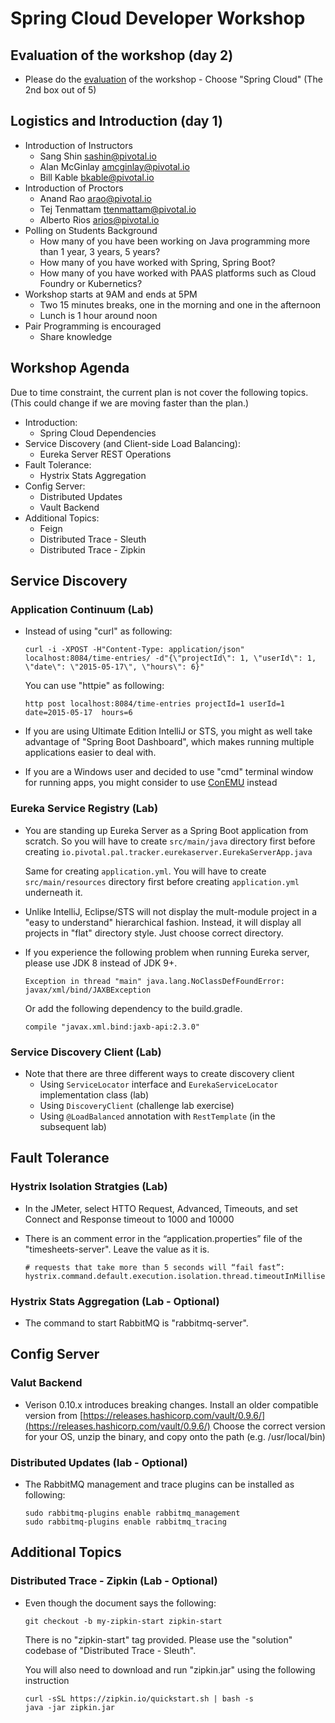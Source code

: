 # Spring Cloud Developer Workshop

## Evaluation of the workshop (day 2)

-   Please do the [evaluation](https://docs.google.com/forms/d/1DOM5dLXaeAQYX9BLuwRyYfQWUazB-4bGiIr5c035kv4/viewform?edit_requested=true) of the workshop - Choose "Spring Cloud" (The 2nd box out of 5)

## Logistics and Introduction (day 1)

-   Introduction of Instructors 
    -   Sang Shin [sashin@pivotal.io](mailto:sashin@pivotal.io)
    -   Alan McGinlay [amcginlay@pivotal.io](mailto:amcginlay@pivotal.io)
    -   Bill Kable [bkable@pivotal.io](mailto:bkable@pivotal.io)
-   Introduction of Proctors
    -   Anand Rao [arao@pivotal.io](mailto:arao@pivotal.io)
    -   Tej Tenmattam [ttenmattam@pivotal.io](mailto:ttenmattam@pivotal.io)
    -   Alberto Rios [arios@pivotal.io](mailto:arios@pivotal.io) 
-   Polling on Students Background
    -   How many of you have been working on Java programming more than 
        1 year, 3 years, 5 years?
    -   How many of you have worked with Spring, Spring Boot?
    -   How many of you have worked with PAAS platforms such as Cloud Foundry
        or Kubernetics?
-   Workshop starts at 9AM and ends at 5PM
    -   Two 15 minutes breaks, one in the morning and one in the afternoon
    -   Lunch is 1 hour around noon
-   Pair Programming is encouraged
    -   Share knowledge

## Workshop Agenda

Due to time constraint, the current plan is not cover the following topics. 
(This could change if we are moving faster than the plan.) 

- Introduction: 
  -   Spring Cloud Dependencies
- Service Discovery (and Client-side Load Balancing): 
  -   Eureka Server REST Operations
- Fault Tolerance: 
  -   Hystrix Stats Aggregation
- Config Server: 
  -   Distributed Updates
  -   Vault Backend
- Additional Topics:
  -   Feign
  -   Distributed Trace - Sleuth
  -   Distributed Trace - Zipkin

## Service Discovery

### Application Continuum (Lab)

-   Instead of using "curl" as following:

    ```
    curl -i -XPOST -H"Content-Type: application/json" localhost:8084/time-entries/ -d"{\"projectId\": 1, \"userId\": 1, \"date\": \"2015-05-17\", \"hours\": 6}"
    ```
    You can use "httpie" as following:
    
    ```
    http post localhost:8084/time-entries projectId=1 userId=1 date=2015-05-17  hours=6
    ```
    
-   If you are using Ultimate Edition IntelliJ or STS, you might as well take
    advantage of "Spring Boot Dashboard", which makes running multiple applications
    easier to deal with.
    
-   If you are a Windows user and decided to use "cmd" terminal window for
    running apps, you might consider to use [ConEMU](https://conemu.github.io/) instead

### Eureka Service Registry (Lab)

-   You are standing up Eureka Server as a Spring Boot application from
    scratch.  So you will have to create `src/main/java` directory first before
    creating `io.pivotal.pal.tracker.eurekaserver.EurekaServerApp.java`
    
    Same for creating `application.yml`. You will have to create 
    `src/main/resources` directory first before creating `application.yml`
    underneath it.
    
-   Unlike IntelliJ, Eclipse/STS will not display the 
    mult-module project 
    in a "easy to understand" hierarchical fashion. Instead, it will
    display all projects in "flat" directory style. Just
    choose correct directory.
    
-   If you experience the following problem when running Eureka
    server, please use JDK 8 instead of JDK 9+. 
    
    ```
    Exception in thread "main" java.lang.NoClassDefFoundError: javax/xml/bind/JAXBException
    ``` 
    
    Or add the following dependency to the build.gradle.
    
    ```
    compile "javax.xml.bind:jaxb-api:2.3.0"
    ```
    
### Service Discovery Client (Lab)

-   Note that there are three different ways to create discovery client
    -   Using `ServiceLocator` interface and `EurekaServiceLocator` 
        implementation class (lab)
    -   Using `DiscoveryClient` (challenge lab exercise)
    -   Using `@LoadBalanced` annotation with `RestTemplate` (in the subsequent lab)
    
## Fault Tolerance

### Hystrix Isolation Stratgies (Lab)

-   In the JMeter, select HTTO Request, Advanced, Timeouts, and
    set Connect and Response timeout to 1000 and 10000

-   There is an comment error in the “application.properties” file
    of the "timesheets-server". Leave the value as it is.
    
    ```
    # requests that take more than 5 seconds will “fail fast”:
    hystrix.command.default.execution.isolation.thread.timeoutInMilliseconds=2000
    ```
    
### Hystrix Stats Aggregation (Lab - Optional)

-   The command to start RabbitMQ is "rabbitmq-server".

## Config Server

### Valut Backend

-   Verison 0.10.x introduces breaking changes.
    Install an older compatible version from [https://releases.hashicorp.com/vault/0.9.6/](https://releases.hashicorp.com/vault/0.9.6/)
    Choose the correct version for your OS, unzip the binary, and copy onto the path (e.g. /usr/local/bin)

### Distributed Updates (lab - Optional)

-   The RabbitMQ management and trace plugins can be installed as following:

    ```
    sudo rabbitmq-plugins enable rabbitmq_management
    sudo rabbitmq-plugins enable rabbitmq_tracing
    ```

## Additional Topics

### Distributed Trace - Zipkin (Lab - Optional)

-   Even though the document says the following:

    ```
    git checkout -b my-zipkin-start zipkin-start
    ```
    
    There is no "zipkin-start" tag provided.  Please use the "solution" codebase of 
    "Distributed Trace - Sleuth".
    
    You will also need to download and run "zipkin.jar" using the following instruction
    
    ```
    curl -sSL https://zipkin.io/quickstart.sh | bash -s
    java -jar zipkin.jar
    ```
    
  
